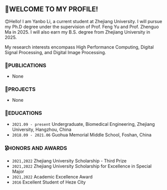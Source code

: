 <!---
JadeSprings/JadeSprings is a ✨ special ✨ repository because its `README.md` (this file) appears on your GitHub profile.
You can click the Preview link to take a look at your changes.
--->

## 👀WELCOME TO MY PROFILE!

😊Hello! I am Yanbo Li, a current student at Zhejiang University. I will pursue my Ph.D degree under the supervision of Prof. Feng Yu and Prof. Zhenguo Ma in 2025. I will also earn my B.S. degree from Zhejiang University in 2025.

My research interests encompass High Performance Computing, Digital Signal Processing, and Digital Image Processing.

### 📝PUBLICATIONS
+ None

### 🏢PROJECTS 
+ None

### 📖EDUCATIONS
+ `2021.09 - present` Undergraduate, Biomedical Engineering, Zhejiang University, Hangzhou, China
+ `2018.09 - 2021.06` Guohua Memorial Middle School, Foshan, China


### 🎖HONORS AND AWARDS
+ `2021,2022` Zhejiang University Scholarship - Third Prize
+ `2021,2022` Zhejiang University Scholarship for Excellence in Special Major
+ `2021,2022` Academic Excellence Award
+ `2016` Excellent Student of Heze City

